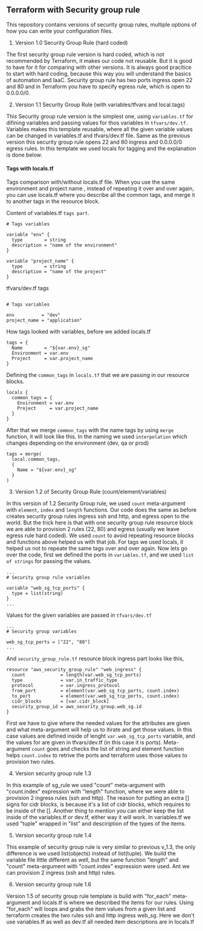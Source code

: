 ## Terraform with Security group rule

This repository contains versions of security group rules, multiple options of how you can write your configuration files.

1. Version 1.0 Security Group Rule (hard coded) 

The first security group rule version is hard coded, which is not recommended by Terraform, it makes our code not reusable. But it is good to have for it for comparing with other versions. It is always good pracitice to start with hard coding, because this way you will understand the basics of automation and IaaC. Security group rule has two ports ingress open 22 and 80 and in Terraform you have to specify egress rule, which is open to 0.0.0.0/0.

2. Version 1.1 Security Group Rule (with variables/tfvars and local.tags)

This Security group rule version is the simplest one, using ```variables.tf``` for difining variables and passing values for thos variables in ```tfvars/dev.tf.``` Variables makes this template reusable, where all the given variable values can be changed in variables.tf and tfvars/dev.tf file. Same as the previous version this security group rule opens 22 and 80 ingress and 0.0.0.0/0 egress rules. In this template we used locals for tagging and the explanation is done below.

#### Tags with locals.tf

Tags comparison with/without locals.tf file. When you use the same environment and project name , instead of repeating it over and over again, you can use locals.tf where you describe all the common tags, and merge it to another tags in the resource block.

Content of variables.tf ```tags part```.
```
# Tags variables

variable "env" {
  type        = string
  description = "name of the environment"
}

variable "project_name" {
  type        = string
  description = "name of the project"
}
```

tfvars/dev.tf tags
```

# Tags variables

env          = "dev"
project_name = "application"
```

How tags looked with variables, before we added locals.tf
```
tags = {
  Name        = "${var.env}_sg"
  Environment = var.env
  Project     = var.project_name
}
```

Defining the ```common_tags``` in ```locals.tf``` that we are passing in our resource blocks.
```
locals {
  common_tags = {
    Environment = var.env
    Project     = var.project_name
  }
}
```
After that we merge ```common_tags``` with the name tags by using ```merge``` function, it will look like this. In the naming we used ```interpolation``` which changes depending on the environment (dev, qa or prod)
```
tags = merge(
  local.common_tags,
  {
    Name = "${var.env}_sg"
  }
)
```

3. Version 1.2 of Security Group Rule (count/element/variables)

In this version of 1.2 Security Group rule, we used ```count``` meta-argument with ```element```, ```index``` and ```length``` functions. Our code does the same as before creates security group rules ingress ssh and http, and egress open to the world. But the trick here is that with one security group rule resource block we are able to provision 2 rules (22, 80) and egress (usually we leave egress rule hard coded). We used ```count``` to avoid repeating resource blocks and functions above helped us with that job. For tags we used locals, it helped us not to repeate the same tags over and over again. Now lets go over the code, first we defined the ports in ```variables.tf```, and we used ```list of strings``` for passing the values.
```
...
# Security group rule variables

variable "web_sg_tcp_ports" {
  type = list(string) 
}
...
```
Values for the given variables are passed in ```tfvars/dev.tf```
```
...
# Security group variables

web_sg_tcp_ports = ["22", "80"]
...
```
And ```security_group_rule.tf``` resource block ingress part looks like this,
```
resource "aws_security_group_rule" "web_ingress" {
  count             = length(var.web_sg_tcp_ports)
  type              = var.in_traffic_type
  protocol          = var.ingress_protocol
  from_port         = element(var.web_sg_tcp_ports, count.index)
  to_port           = element(var.web_sg_tcp_ports, count.index)
  cidr_blocks       = [var.cidr_block]
  security_group_id = aws_security_group.web_sg.id
}
```
First we have to give where the needed values for the attributes are given and what meta-argument will help us to itirate and get those values. In this case values are defined inside of lenght ```var.web_sg_tcp_ports``` variable, and the values for are given in tfvars/dev.tf (in this case it is ports). Meta-argument ```count``` goes and checks the list of string and element function helps ```count.index``` to retrive the ports and terraform uses those values to provision two rules.

4. Version security group rule 1.3

In this example of sg_rule we used "count" meta-argument with "count.index" expression with "length" function, where we were able to provision 2 ingress rules (ssh and http). The reason for putting an extra [] signs for cidr blocks, is because it's a list of cidr blocks, which requires to be inside of the []. Another thing to mention you can either keep the list inside of the variables.tf or dev.tf, either way it will work. In variables.tf we used "tuple" wrapped in "list" and desciription of the types of the items.

5. Version security group rule 1.4

This example of security group rule is very similar to previous v_1.3, the only
difference is we used list(objects) instead of list(tuple). We build the variable file little different as well, but the same function "length" and "count" meta-argument with "count.index" expression were used. Ant we can provision 2 ingress (ssh and http) rules.

6. Version security group rule 1.6

Version 1.5 of security group rule template is build with "for_each" meta-argument and locals.tf is where we described the items for our rules. Using "for_each" will loops and grabs the item values from a given list and terraform creates the two rules ssh and http ingress web_sg. Here we don't use variables.tf as well as dev.tf all needed item descriptions are in locals.tf
